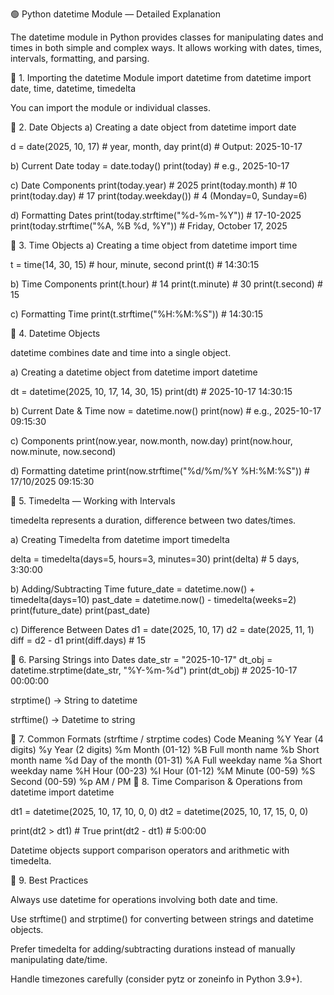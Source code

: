 🟢 Python datetime Module — Detailed Explanation

The datetime module in Python provides classes for manipulating dates and times in both simple and complex ways. It allows working with dates, times, intervals, formatting, and parsing.

🔹 1. Importing the datetime Module
import datetime
from datetime import date, time, datetime, timedelta


You can import the module or individual classes.

🔹 2. Date Objects
a) Creating a date object
from datetime import date

d = date(2025, 10, 17)  # year, month, day
print(d)  # Output: 2025-10-17

b) Current Date
today = date.today()
print(today)  # e.g., 2025-10-17

c) Date Components
print(today.year)   # 2025
print(today.month)  # 10
print(today.day)    # 17
print(today.weekday())  # 4 (Monday=0, Sunday=6)

d) Formatting Dates
print(today.strftime("%d-%m-%Y"))  # 17-10-2025
print(today.strftime("%A, %B %d, %Y"))  # Friday, October 17, 2025

🔹 3. Time Objects
a) Creating a time object
from datetime import time

t = time(14, 30, 15)  # hour, minute, second
print(t)  # 14:30:15

b) Time Components
print(t.hour)    # 14
print(t.minute)  # 30
print(t.second)  # 15

c) Formatting Time
print(t.strftime("%H:%M:%S"))  # 14:30:15

🔹 4. Datetime Objects

datetime combines date and time into a single object.

a) Creating a datetime object
from datetime import datetime

dt = datetime(2025, 10, 17, 14, 30, 15)
print(dt)  # 2025-10-17 14:30:15

b) Current Date & Time
now = datetime.now()
print(now)  # e.g., 2025-10-17 09:15:30

c) Components
print(now.year, now.month, now.day)
print(now.hour, now.minute, now.second)

d) Formatting datetime
print(now.strftime("%d/%m/%Y %H:%M:%S"))  # 17/10/2025 09:15:30

🔹 5. Timedelta — Working with Intervals

timedelta represents a duration, difference between two dates/times.

a) Creating Timedelta
from datetime import timedelta

delta = timedelta(days=5, hours=3, minutes=30)
print(delta)  # 5 days, 3:30:00

b) Adding/Subtracting Time
future_date = datetime.now() + timedelta(days=10)
past_date = datetime.now() - timedelta(weeks=2)
print(future_date)
print(past_date)

c) Difference Between Dates
d1 = date(2025, 10, 17)
d2 = date(2025, 11, 1)
diff = d2 - d1
print(diff.days)  # 15

🔹 6. Parsing Strings into Dates
date_str = "2025-10-17"
dt_obj = datetime.strptime(date_str, "%Y-%m-%d")
print(dt_obj)  # 2025-10-17 00:00:00


strptime() → String to datetime

strftime() → Datetime to string

🔹 7. Common Formats (strftime / strptime codes)
Code	Meaning
%Y	Year (4 digits)
%y	Year (2 digits)
%m	Month (01-12)
%B	Full month name
%b	Short month name
%d	Day of the month (01-31)
%A	Full weekday name
%a	Short weekday name
%H	Hour (00-23)
%I	Hour (01-12)
%M	Minute (00-59)
%S	Second (00-59)
%p	AM / PM
🔹 8. Time Comparison & Operations
from datetime import datetime

dt1 = datetime(2025, 10, 17, 10, 0, 0)
dt2 = datetime(2025, 10, 17, 15, 0, 0)

print(dt2 > dt1)   # True
print(dt2 - dt1)   # 5:00:00


Datetime objects support comparison operators and arithmetic with timedelta.

🔹 9. Best Practices

Always use datetime for operations involving both date and time.

Use strftime() and strptime() for converting between strings and datetime objects.

Prefer timedelta for adding/subtracting durations instead of manually manipulating date/time.

Handle timezones carefully (consider pytz or zoneinfo in Python 3.9+).